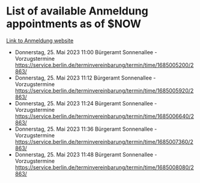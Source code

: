 # List of available Anmeldung appointments as of $NOW
[Link to Anmeldung website](https://service.berlin.de/terminvereinbarung/termin/tag.php?termin=1&anliegen[]=120686&dienstleisterlist=122210,122217,327316,122219,327312,122227,327314,122231,327346,122243,327348,122254,122252,329742,122260,329745,122262,329748,122271,327278,122273,327274,122277,327276,330436,122280,327294,122282,327290,122284,327292,122291,327270,122285,327266,122286,327264,122296,327268,150230,329760,122297,327286,122294,327284,122312,329763,122314,329775,122304,327330,122311,327334,122309,327332,317869,122281,327352,122279,329772,122283,122276,327324,122274,327326,122267,329766,122246,327318,122251,327320,122257,327322,122208,327298,122226,327300&herkunft=http%3A%2F%2Fservice.berlin.de%2Fdienstleistung%2F120686%2F)
- Donnerstag, 25. Mai 2023 11:00 Bürgeramt Sonnenallee - Vorzugstermine https://service.berlin.de/terminvereinbarung/termin/time/1685005200/2863/
- Donnerstag, 25. Mai 2023 11:12 Bürgeramt Sonnenallee - Vorzugstermine https://service.berlin.de/terminvereinbarung/termin/time/1685005920/2863/
- Donnerstag, 25. Mai 2023 11:24 Bürgeramt Sonnenallee - Vorzugstermine https://service.berlin.de/terminvereinbarung/termin/time/1685006640/2863/
- Donnerstag, 25. Mai 2023 11:36 Bürgeramt Sonnenallee - Vorzugstermine https://service.berlin.de/terminvereinbarung/termin/time/1685007360/2863/
- Donnerstag, 25. Mai 2023 11:48 Bürgeramt Sonnenallee - Vorzugstermine https://service.berlin.de/terminvereinbarung/termin/time/1685008080/2863/
